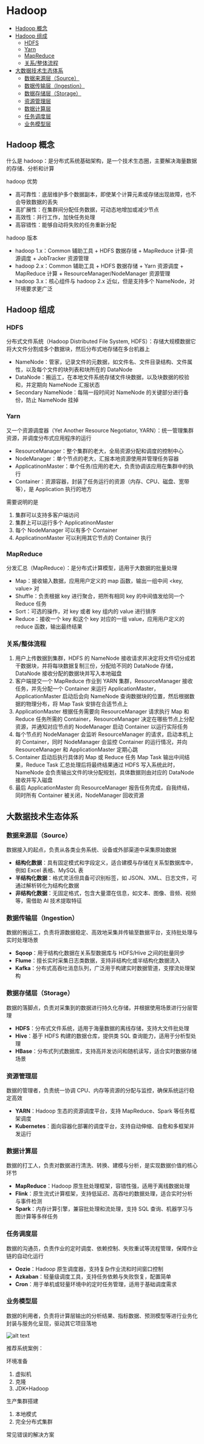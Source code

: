 # Hadoop



   * [Hadoop 概念](#hadoop-概念)
   * [Hadoop 组成](#hadoop-组成)
      * [HDFS](#hdfs)
      * [Yarn](#yarn)
      * [MapReduce](#mapreduce)
      * [关系/整体流程](#关系整体流程)
   * [大数据技术生态体系](#大数据技术生态体系)
      * [数据来源层（Source）](#数据来源层source)
      * [数据传输层（Ingestion）](#数据传输层ingestion)
      * [数据存储层（Storage）](#数据存储层storage)
      * [资源管理层](#资源管理层)
      * [数据计算层](#数据计算层)
      * [任务调度层](#任务调度层)
      * [业务模型层](#业务模型层)



## Hadoop 概念

什么是 hadoop：是分布式系统基础架构，是一个技术生态圈，主要解决海量数据的存储、分析和计算

hadoop 优势
- 高可靠性：底层维护多个数据副本，即使某个计算元素或存储出现故障，也不会导致数据的丢失
- 高扩展性：在集群间分配任务数据，可动态地增加或减少节点
- 高效性：并行工作，加快任务处理
- 高容错性：能够自动将失败的任务重新分配

hadoop 版本
- hadoop 1.x：Common 辅助工具 + HDFS 数据存储 + MapReduce 计算-资源调度 + JobTracker 资源管理
- hadoop 2.x：Common 辅助工具 + HDFS 数据存储 + Yarn 资源调度 + MapReduce 计算 + ResourceManager/NodeManager 资源管理
- hadoop 3.x：核心组件与 hadoop 2.x 近似，但是支持多个 NameNode，对环境要求更广泛



## Hadoop 组成

### HDFS

分布式文件系统（Hadoop Distributed File System, HDFS）：存储大规模数据它将大文件分割成多个数据块，然后分布式地存储在多台机器上
- NameNode：管家，记录文件的元数据，如文件名、文件目录结构、文件属性，以及每个文件的块列表和块所在的 DataNode
- DataNode：搬运工，在本地文件系统存储文件块数据，以及块数据的校验和，并定期向 NameNode 汇报状态
- Secondary NameNode：每隔一段时间对 NameNode 的关键部分进行备份，防止 NameNode 挂掉

### Yarn

又一个资源调度器（Yet Another Resource Negotiator, YARN）：统一管理集群资源，并调度分布式应用程序的运行
- ResourceManager：整个集群的老大，全局资源分配和调度的控制中心
- NodeManager：单个节点的老大，汇报本地资源使用并管理任务容器
- ApplicatinonMaster：单个任务/应用的老大，负责协调该应用在集群中的执行
- Container：资源容器，封装了任务运行的资源（内存、CPU、磁盘、宽带等），是 Application 执行的地方

需要说明的是
1. 集群可以支持多客户端访问
2. 集群上可以运行多个 ApplicatinonMaster
3. 每个 NodeManager 可以有多个 Container
4. ApplicatinonMaster 可以利用其它节点的 Container 执行

### MapReduce

分发汇总（MapReduce）：是分布式计算模型，适用于大数据的批量处理
- Map：接收输入数据，应用用户定义的 map 函数，输出一组中间 <key, value> 对
- Shuffle：负责根据 key 进行聚合，把所有相同 key 的中间值发给同一个 Reduce 任务
- Sort：可选的操作，对 key 或者 key 组内的 value 进行排序
- Reduce：接收一个 key 和这个 key 对应的一组 value，应用用户定义的 reduce 函数，输出最终结果

### 关系/整体流程

1. 用户上传数据到集群，HDFS 的 NameNode 接收请求并决定将文件切分成若干数据块，并将每块数据复制三份，分配给不同的 DataNode 存储，DataNode 接收分配的数据块并写入本地磁盘
2. 客户端提交一个 MapReduce 作业到 YARN 集群，ResourceManager 接收任务，并先分配一个 Container 来运行 ApplicationMaster，ApplicationMaster 启动后会向 NameNode 查询数据块的位置，然后根据数据的物理分布，将 Map Task 安排在合适节点上
3. ApplicationMaster 根据任务需要向 ResourceManager 请求执行 Map 和 Reduce 任务所需的 Container，ResourceManager 决定在哪些节点上分配资源，并通知对应节点的 NodeManager 启动 Container 以运行实际任务
4. 每个节点的 NodeManager 会监听 ResourceManager 的请求，启动本机上的 Container，同时 NodeManager 会监控 Container 的运行情况，并向 ResourceManager 和 ApplicationMaster 定期心跳
5. Container 启动后执行具体的 Map 或 Reduce 任务 Map Task 输出中间结果，Reduce Task 汇总处理后将最终结果通过 HDFS 写入系统此时，NameNode 会负责输出文件的块分配规划，具体数据则由对应的 DataNode 接收并写入磁盘
6. 最后 ApplicationMaster 向 ResourceManager 报告任务完成，自我终结，同时所有 Container 被关闭，NodeManager 回收资源



## 大数据技术生态体系

### 数据来源层（Source）

数据接入的起点，负责从各类业务系统、设备或外部渠道中采集原始数据

- **结构化数据**：具有固定模式和字段定义，适合建模与存储在关系型数据库中，例如 Excel 表格、MySQL 表
- **半结构化数据**：格式灵活但具备可识别标签，如 JSON、XML、日志文件，可通过解析转化为结构化数据
- **非结构化数据**：无固定格式，包含大量潜在信息，如文本、图像、音频、视频等，需借助 AI 技术提取特征
  
### 数据传输层（Ingestion）


数据的搬运工，负责将源数据稳定、高效地采集并传输至数据平台，支持批处理与实时处理场景

- **Sqoop**：用于结构化数据在关系型数据库与 HDFS/Hive 之间的批量同步
- **Flume**：擅长实时采集日志类数据，支持非结构化或半结构化数据流入
- **Kafka**：分布式高吞吐消息队列，广泛用于构建实时数据管道，支撑流处理架构

### 数据存储层（Storage）

数据的落脚点，负责对采集到的数据进行持久化存储，并根据使用场景进行分层管理

- **HDFS**：分布式文件系统，适用于海量数据的离线存储，支持大文件批处理
- **Hive**：基于 HDFS 构建的数据仓库，提供类 SQL 查询能力，适用于分析型处理
- **HBase**：分布式列式数据库，支持高并发访问和随机读写，适合实时数据存储场景

### 资源管理层

数据的管理者，负责统一协调 CPU、内存等资源的分配与监控，确保系统运行稳定高效

- **YARN**：Hadoop 生态的资源调度平台，支持 MapReduce、Spark 等任务框架调度
- **Kubernetes**：面向容器化部署的调度平台，支持自动伸缩、自愈和多框架并发运行

### 数据计算层

数据的打工人，负责对数据进行清洗、转换、建模与分析，是实现数据价值的核心环节

- **MapReduce**：Hadoop 原生批处理框架，容错性强，适用于离线数据处理
- **Flink**：原生流式计算框架，支持低延迟、高吞吐的数据处理，适合实时分析与事件检测
- **Spark**：内存计算引擎，兼容批处理和流处理，支持 SQL 查询、机器学习与图计算等多样任务

### 任务调度层

数据的沟通员，负责作业的定时调度、依赖控制、失败重试等流程管理，保障作业链的自动化运行

- **Oozie**：Hadoop 原生调度器，支持复杂作业流和时间窗口控制
- **Azkaban**：轻量级调度工具，支持任务依赖与失败恢复，配置简单
- **Cron**：用于单机或轻量环境中的定时任务管理，适用于基础调度需求

### 业务模型层

数据的利用者，负责将计算层输出的分析结果、指标数据、预测模型等进行业务化封装与服务化呈现，驱动其它项目落地

![alt text](image.png)











推荐系统案例：

环境准备
1. 虚拟机
2. 克隆
3. JDK+Hadoop

生产集群搭建
1. 本地模式
2. 完全分布式集群

常见错误的解决方案